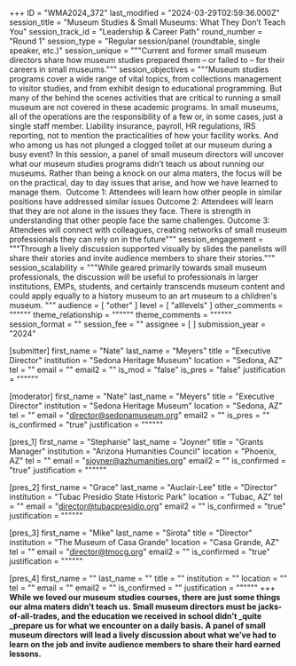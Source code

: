 +++
ID = "WMA2024_372"
last_modified = "2024-03-29T02:59:36.000Z"
session_title = "Museum Studies & Small Museums: What They Don’t Teach You"
session_track_id = "Leadership & Career Path"
round_number = "Round 1"
session_type = "Regular session/panel (roundtable, single speaker, etc.)"
session_unique = """Current and former small museum directors share how museum studies prepared them – or failed to – for their careers in small museums."""
session_objectives = """Museum studies programs cover a wide range of vital topics, from collections management to visitor studies, and from exhibit design to educational programming. But many of the behind the scenes activities that are critical to running a small museum are not covered in these academic programs. In small museums, all of the operations are the responsibility of a few or, in some cases, just a single staff member. Liability insurance, payroll, HR regulations, IRS reporting, not to mention the practicalities of how your facility works. And who among us has not plunged a clogged toilet at our museum during a busy event? In this session, a panel of small museum directors will uncover what our museum studies programs didn’t teach us about running our museums. Rather than being a knock on our alma maters, the focus will be on the practical, day to day issues that arise, and how we have learned to manage them. 
Outcome 1: Attendees will learn how other people in similar positions have addressed similar issues
Outcome 2: Attendees will learn that they are not alone in the issues they face. There is strength in understanding that other people face the same challenges.
Outcome 3: Attendees will connect with colleagues, creating networks of small museum professionals they can rely on in the future"""
session_engagement = """Through a lively discussion supported visually by slides the panelists will share their stories and invite audience members to share their stories."""
session_scalability = """While geared primarily towards small museum professionals, the discussion will be useful to professionals in larger institutions, EMPs, students, and certainly transcends museum content and could apply equally to a history museum to an art museum to a children's museum.
"""
audience = [ "other" ]
level = [ "alllevels" ]
other_comments = """"""
theme_relationship = """"""
theme_comments = """"""
session_format = ""
session_fee = ""
assignee = [  ]
submission_year = "2024"

[submitter]
first_name = "Nate"
last_name = "Meyers"
title = "Executive Director"
institution = "Sedona Heritage Museum"
location = "Sedona, AZ"
tel = ""
email = ""
email2 = ""
is_mod = "false"
is_pres = "false"
justification = """"""

[moderator]
first_name = "Nate"
last_name = "Meyers"
title = "Executive Director"
institution = "Sedona Heritage Museum"
location = "Sedona, AZ"
tel = ""
email = "director@sedonamuseum.org"
email2 = ""
is_pres = ""
is_confirmed = "true"
justification = """"""

[pres_1]
first_name = "Stephanie"
last_name = "Joyner"
title = "Grants Manager"
institution = "Arizona Humanities Council"
location = "Phoenix, AZ"
tel = ""
email = "sjoyner@azhumanities.org"
email2 = ""
is_confirmed = "true"
justification = """"""

[pres_2]
first_name = "Grace"
last_name = "Auclair-Lee"
title = "Director"
institution = "Tubac Presidio State Historic Park"
location = "Tubac, AZ"
tel = ""
email = "director@tubacpresidio.org"
email2 = ""
is_confirmed = "true"
justification = """"""

[pres_3]
first_name = "Mike"
last_name = "Sirota"
title = "Director"
institution = "The Museum of Casa Grande"
location = "Casa Grande, AZ"
tel = ""
email = "director@tmocg.org"
email2 = ""
is_confirmed = "true"
justification = """"""

[pres_4]
first_name = ""
last_name = ""
title = ""
institution = ""
location = ""
tel = ""
email = ""
email2 = ""
is_confirmed = ""
justification = """"""
+++
**While we loved our museum studies courses, there are just some things our alma maters didn’t teach us. Small museum directors must be jacks-of-all-trades, and the education we received in school didn’t _quite _prepare us for what we encounter on a daily basis. A panel of small museum directors will lead a lively discussion about what we’ve had to learn on the job and invite audience members to share their hard earned lessons.**
